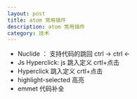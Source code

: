 ```yaml
---
layout: post
title: atom 常用插件
description: atom 常用插件
category: 技术
--- 
```



* Nuclide ： 支持代码的跳回 ctrl -> ctrl <-
* Js Hyperclick: js 跳入定义 crtl+点击
* Hyperclick 跳入定义 crtl+点击
* highlight-selected 高亮
* emmet 代码补全

